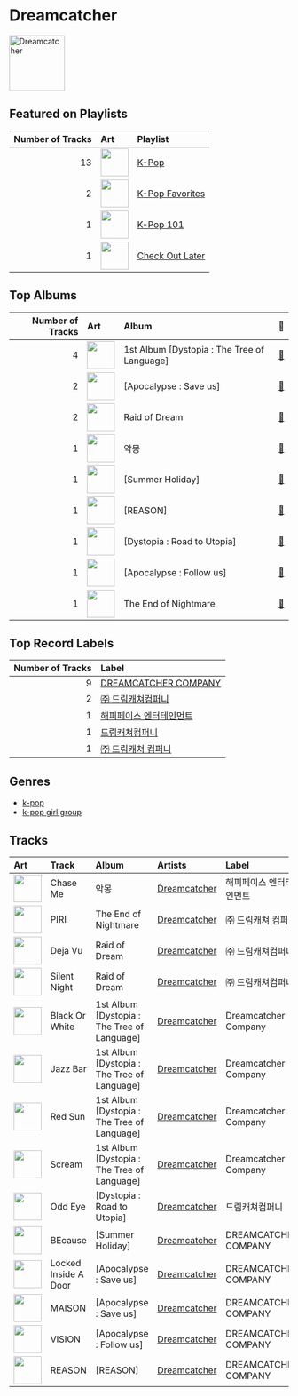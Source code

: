 
# Dreamcatcher


<img src="https://i.scdn.co/image/ab6761610000e5eb3d473b3dcc380e2aec2ab329" alt="Dreamcatcher" width="100" />

## Featured on Playlists
|   Number of Tracks | Art                                                                                                                                                                                                                         | Playlist                                           |
|-------------------:|:----------------------------------------------------------------------------------------------------------------------------------------------------------------------------------------------------------------------------|:---------------------------------------------------|
|                 13 | <img src="https://mosaic.scdn.co/640/ab67616d0000b273505190077497c230422f2934ab67616d0000b2737dd8f95320e8ef08aa121dfeab67616d0000b2738164cd1a2e03b7ca2db9ff5eab67616d0000b273f7da7c0f322b7a1c95190d92" alt="" width="50" /> | [K-Pop](../playlists/k_pop.md)                     |
|                  2 | <img src="https://mosaic.scdn.co/640/ab67616d0000b2734ed058b71650a6ca2c04adffab67616d0000b273714e56679ab196354e2e443eab67616d0000b2737dd8f95320e8ef08aa121dfeab67616d0000b2738c4a282e84a53c1c8acf129a" alt="" width="50" /> | [K-Pop Favorites](../playlists/k_pop_favorites.md) |
|                  1 | <img src="https://mosaic.scdn.co/640/ab67616d0000b2735c041fe9e3c9de436047d86bab67616d0000b2737a393b04e8ced571618223e8ab67616d0000b2737dd8f95320e8ef08aa121dfeab67616d0000b273829305487c8f3b96a1d955b3" alt="" width="50" /> | [K-Pop 101](../playlists/k_pop_101.md)             |
|                  1 | <img src="https://i.scdn.co/image/ab67616d0000b27393dc875f5465891061acef62" alt="" width="50" />                                                                                                                            | [Check Out Later](../playlists/check_out_later.md) |
## Top Albums

|   Number of Tracks | Art                                                                                              | Album                                       | 🔗                                                          |
|-------------------:|:-------------------------------------------------------------------------------------------------|:--------------------------------------------|:-----------------------------------------------------------|
|                  4 | <img src="https://i.scdn.co/image/ab67616d0000b27319224fae0aa53341020f5b12" alt="" width="50" /> | 1st Album [Dystopia : The Tree of Language] | [🔗](https://open.spotify.com/album/7no7EZnKgoRWBbGMjZo9gB) |
|                  2 | <img src="https://i.scdn.co/image/ab67616d0000b273d5db2e57a278b11e009b5cc6" alt="" width="50" /> | [Apocalypse : Save us]                      | [🔗](https://open.spotify.com/album/1ONjVRtxAqiTivu0EiEBm5) |
|                  2 | <img src="https://i.scdn.co/image/ab67616d0000b273dd525e34b35a55ca3763e28d" alt="" width="50" /> | Raid of Dream                               | [🔗](https://open.spotify.com/album/4Y5YucmQPgaCJOkmRshYGs) |
|                  1 | <img src="https://i.scdn.co/image/ab67616d0000b273afc368ba57bb5ac9b576e122" alt="" width="50" /> | 악몽                                          | [🔗](https://open.spotify.com/album/2BIlGYqHZqWuI6GqwXd22t) |
|                  1 | <img src="https://i.scdn.co/image/ab67616d0000b2737c0618723e2fca9e617eec34" alt="" width="50" /> | [Summer Holiday]                            | [🔗](https://open.spotify.com/album/1JOpx5eL6Rb3vRC9epERQD) |
|                  1 | <img src="https://i.scdn.co/image/ab67616d0000b27393dc875f5465891061acef62" alt="" width="50" /> | [REASON]                                    | [🔗](https://open.spotify.com/album/0VZzJkiIK51ygHS5n1qRnZ) |
|                  1 | <img src="https://i.scdn.co/image/ab67616d0000b2731e998666727247d231c75cf8" alt="" width="50" /> | [Dystopia : Road to Utopia]                 | [🔗](https://open.spotify.com/album/6ECUAXThxlRHQ1JPUQJQJG) |
|                  1 | <img src="https://i.scdn.co/image/ab67616d0000b273c7d075ac409f015413350f6d" alt="" width="50" /> | [Apocalypse : Follow us]                    | [🔗](https://open.spotify.com/album/7MQXcfzHmWjQAAIFhdy1mY) |
|                  1 | <img src="https://i.scdn.co/image/ab67616d0000b2735497178d3e5f7cd1f88f9be8" alt="" width="50" /> | The End of Nightmare                        | [🔗](https://open.spotify.com/album/02YL02Pjk6moxi5iuYsIPC) |

## Top Record Labels

|   Number of Tracks | Label                                                     |
|-------------------:|:----------------------------------------------------------|
|                  9 | [DREAMCATCHER COMPANY](../labels/dreamcatcher_company.md) |
|                  2 | [㈜ 드림캐쳐컴퍼니](../labels/_________.md)                       |
|                  1 | [해피페이스 엔터테인먼트](../labels/____________.md)                 |
|                  1 | [드림캐쳐컴퍼니](../labels/_______.md)                           |
|                  1 | [㈜ 드림캐쳐 컴퍼니](../labels/__________.md)                     |

## Genres

- [k-pop](../genres/k_pop.md)
- [k-pop girl group](../genres/k_pop_girl_group.md)

## Tracks

| Art                                                                                              | Track                | Album                                       | Artists                         | Label                | 💚   | 🔗                                                          |
|:-------------------------------------------------------------------------------------------------|:---------------------|:--------------------------------------------|:--------------------------------|:---------------------|:----|:-----------------------------------------------------------|
| <img src="https://i.scdn.co/image/ab67616d0000b273afc368ba57bb5ac9b576e122" alt="" width="50" /> | Chase Me             | 악몽                                          | [Dreamcatcher](dreamcatcher.md) | 해피페이스 엔터테인먼트         |     | [🔗](https://open.spotify.com/track/2KH7ZhZs01rJOIVvuUNFbo) |
| <img src="https://i.scdn.co/image/ab67616d0000b2735497178d3e5f7cd1f88f9be8" alt="" width="50" /> | PIRI                 | The End of Nightmare                        | [Dreamcatcher](dreamcatcher.md) | ㈜ 드림캐쳐 컴퍼니           |     | [🔗](https://open.spotify.com/track/6vHyPhg8fgclBiY8QN68wp) |
| <img src="https://i.scdn.co/image/ab67616d0000b273dd525e34b35a55ca3763e28d" alt="" width="50" /> | Deja Vu              | Raid of Dream                               | [Dreamcatcher](dreamcatcher.md) | ㈜ 드림캐쳐컴퍼니            | 💚   | [🔗](https://open.spotify.com/track/7uvW1F97LfVbOF6bzHs3nO) |
| <img src="https://i.scdn.co/image/ab67616d0000b273dd525e34b35a55ca3763e28d" alt="" width="50" /> | Silent Night         | Raid of Dream                               | [Dreamcatcher](dreamcatcher.md) | ㈜ 드림캐쳐컴퍼니            | 💚   | [🔗](https://open.spotify.com/track/6WtBCTeMrTC9oKQ8dgSWcM) |
| <img src="https://i.scdn.co/image/ab67616d0000b27319224fae0aa53341020f5b12" alt="" width="50" /> | Black Or White       | 1st Album [Dystopia : The Tree of Language] | [Dreamcatcher](dreamcatcher.md) | Dreamcatcher Company | 💚   | [🔗](https://open.spotify.com/track/11wbEfF8uFBY6T2gNH7cI5) |
| <img src="https://i.scdn.co/image/ab67616d0000b27319224fae0aa53341020f5b12" alt="" width="50" /> | Jazz Bar             | 1st Album [Dystopia : The Tree of Language] | [Dreamcatcher](dreamcatcher.md) | Dreamcatcher Company | 💚   | [🔗](https://open.spotify.com/track/4dIZBPtKfOvo8YuundgcwH) |
| <img src="https://i.scdn.co/image/ab67616d0000b27319224fae0aa53341020f5b12" alt="" width="50" /> | Red Sun              | 1st Album [Dystopia : The Tree of Language] | [Dreamcatcher](dreamcatcher.md) | Dreamcatcher Company |     | [🔗](https://open.spotify.com/track/5lwWpQ71GKN3sWmk8zZr9g) |
| <img src="https://i.scdn.co/image/ab67616d0000b27319224fae0aa53341020f5b12" alt="" width="50" /> | Scream               | 1st Album [Dystopia : The Tree of Language] | [Dreamcatcher](dreamcatcher.md) | Dreamcatcher Company | 💚   | [🔗](https://open.spotify.com/track/3vPHCKu5UhbGLe9rs8dBGr) |
| <img src="https://i.scdn.co/image/ab67616d0000b2731e998666727247d231c75cf8" alt="" width="50" /> | Odd Eye              | [Dystopia : Road to Utopia]                 | [Dreamcatcher](dreamcatcher.md) | 드림캐쳐컴퍼니              | 💚   | [🔗](https://open.spotify.com/track/28Jwll1H52Hr4JzQ6vMoul) |
| <img src="https://i.scdn.co/image/ab67616d0000b2737c0618723e2fca9e617eec34" alt="" width="50" /> | BEcause              | [Summer Holiday]                            | [Dreamcatcher](dreamcatcher.md) | DREAMCATCHER COMPANY | 💚   | [🔗](https://open.spotify.com/track/3L74uwShK0JqEUZ5Y2JoDW) |
| <img src="https://i.scdn.co/image/ab67616d0000b273d5db2e57a278b11e009b5cc6" alt="" width="50" /> | Locked Inside A Door | [Apocalypse : Save us]                      | [Dreamcatcher](dreamcatcher.md) | DREAMCATCHER COMPANY |     | [🔗](https://open.spotify.com/track/3MIXS3voZb2QFTnjKeYVT6) |
| <img src="https://i.scdn.co/image/ab67616d0000b273d5db2e57a278b11e009b5cc6" alt="" width="50" /> | MAISON               | [Apocalypse : Save us]                      | [Dreamcatcher](dreamcatcher.md) | DREAMCATCHER COMPANY | 💚   | [🔗](https://open.spotify.com/track/1fdlTXD7obDyqOpx96BEL9) |
| <img src="https://i.scdn.co/image/ab67616d0000b273c7d075ac409f015413350f6d" alt="" width="50" /> | VISION               | [Apocalypse : Follow us]                    | [Dreamcatcher](dreamcatcher.md) | DREAMCATCHER COMPANY | 💚   | [🔗](https://open.spotify.com/track/1nmc8ngLcvccw7Lay5v5SP) |
| <img src="https://i.scdn.co/image/ab67616d0000b27393dc875f5465891061acef62" alt="" width="50" /> | REASON               | [REASON]                                    | [Dreamcatcher](dreamcatcher.md) | DREAMCATCHER COMPANY |     | [🔗](https://open.spotify.com/track/2RqjrPwWWk6MOo6YzqYJ6U) |